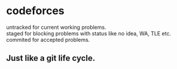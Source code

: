 # codeforces

untracked for current working problems.  
staged for blocking problems with status like no idea, WA, TLE etc.  
commited for accepted problems.  

## Just like a git life cycle.
